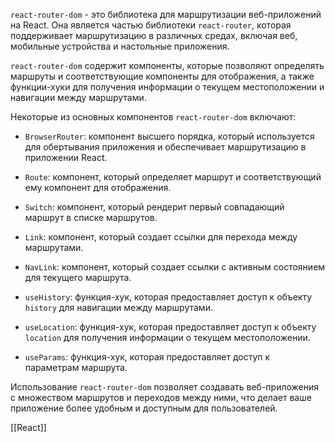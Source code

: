 `react-router-dom` - это библиотека для маршрутизации веб-приложений на React. Она является частью библиотеки `react-router`, которая поддерживает маршрутизацию в различных средах, включая веб, мобильные устройства и настольные приложения.

`react-router-dom` содержит компоненты, которые позволяют определять маршруты и соответствующие компоненты для отображения, а также функции-хуки для получения информации о текущем местоположении и навигации между маршрутами.

Некоторые из основных компонентов `react-router-dom` включают:

-   `BrowserRouter`: компонент высшего порядка, который используется для обертывания приложения и обеспечивает маршрутизацию в приложении React.
    
-   `Route`: компонент, который определяет маршрут и соответствующий ему компонент для отображения.
    
-   `Switch`: компонент, который рендерит первый совпадающий маршрут в списке маршрутов.
    
-   `Link`: компонент, который создает ссылки для перехода между маршрутами.
    
-   `NavLink`: компонент, который создает ссылки с активным состоянием для текущего маршрута.
    
-   `useHistory`: функция-хук, которая предоставляет доступ к объекту `history` для навигации между маршрутами.
    
-   `useLocation`: функция-хук, которая предоставляет доступ к объекту `location` для получения информации о текущем местоположении.
    
-   `useParams`: функция-хук, которая предоставляет доступ к параметрам маршрута.
    

Использование `react-router-dom` позволяет создавать веб-приложения с множеством маршрутов и переходов между ними, что делает ваше приложение более удобным и доступным для пользователей.

[[React]]